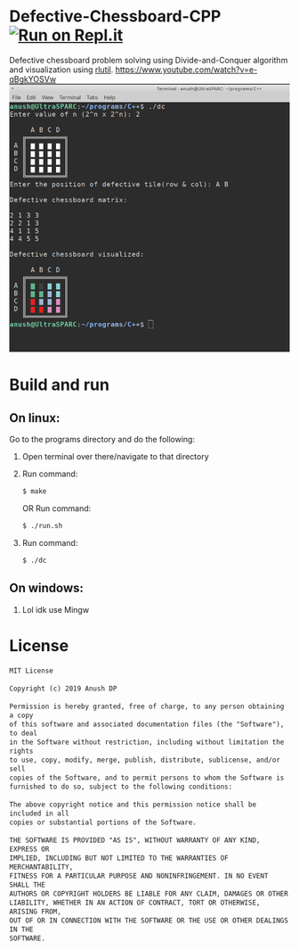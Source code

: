 # Defective-Chessboard-CPP [![Run on Repl.it](https://repl.it/badge/github/Anush-DP/JavaGUI)](https://Defective-Chessboard-CPP.anushdp.repl.run)
Defective chessboard problem solving using Divide-and-Conquer algorithm and visualization using <a href="https://github.com/tapio/rlutil">rlutil</a>.
https://www.youtube.com/watch?v=e-qBgkYOSVw
![Image](https://github.com/Anush-DP/Defective-Chessboard-CPP/raw/master/out.png "Output")

# Build and run

## On linux:
Go to the programs directory and do the following:
1. Open terminal over there/navigate to that directory
2. Run command:
   
   ```bash
   $ make 
   ```
   	OR
   Run command:
   
   ``` bash
   $ ./run.sh
   ```
   
3. Run command:

   ``` bash
   $ ./dc
   ```
   
## On windows:
1. Lol idk use Mingw

# License
```
MIT License

Copyright (c) 2019 Anush DP

Permission is hereby granted, free of charge, to any person obtaining a copy
of this software and associated documentation files (the "Software"), to deal
in the Software without restriction, including without limitation the rights
to use, copy, modify, merge, publish, distribute, sublicense, and/or sell
copies of the Software, and to permit persons to whom the Software is
furnished to do so, subject to the following conditions:

The above copyright notice and this permission notice shall be included in all
copies or substantial portions of the Software.

THE SOFTWARE IS PROVIDED "AS IS", WITHOUT WARRANTY OF ANY KIND, EXPRESS OR
IMPLIED, INCLUDING BUT NOT LIMITED TO THE WARRANTIES OF MERCHANTABILITY,
FITNESS FOR A PARTICULAR PURPOSE AND NONINFRINGEMENT. IN NO EVENT SHALL THE
AUTHORS OR COPYRIGHT HOLDERS BE LIABLE FOR ANY CLAIM, DAMAGES OR OTHER
LIABILITY, WHETHER IN AN ACTION OF CONTRACT, TORT OR OTHERWISE, ARISING FROM,
OUT OF OR IN CONNECTION WITH THE SOFTWARE OR THE USE OR OTHER DEALINGS IN THE
SOFTWARE.
```
